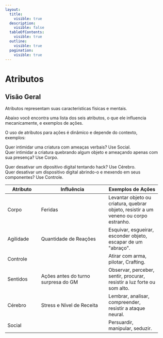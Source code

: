 ```yaml
---
layout:
  title:
    visible: true
  description:
    visible: false
  tableOfContents:
    visible: true
  outline:
    visible: true
  pagination:
    visible: true
---
```


# Atributos

## Visão Geral

Atributos representam suas características físicas e mentais.&#x20;

Abaixo você encontra uma lista dos seis atributos, o que ele influencia mecanicamente, e exemplos de ações.&#x20;

O uso de atributos para ações é dinâmico e depende do contexto, exemplos:

Quer intimidar uma criatura com ameaças verbais? Use Social.\
Quer intimidar a criatura quebrando algum objeto e ameaçando apenas com sua presença? Use Corpo.

Quer desativar um dipositivo digital tentando hack? Use Cérebro.\
Quer desativar um dispositivo digital abrindo-o e mexendo em seus componentes? Use Controle.

<table><thead><tr><th width="95">Atributo</th><th width="206">Influência</th><th>Exemplos de Ações</th></tr></thead><tbody><tr><td>Corpo</td><td>Feridas</td><td>Levantar objeto ou criatura, quebrar objeto, resistir a um veneno ou corpo estranho.</td></tr><tr><td>Agilidade</td><td>Quantidade de Reações</td><td>Esquivar, esgueirar, esconder objeto, escapar de um "abraço".</td></tr><tr><td>Controle</td><td></td><td>Atirar com arma, pilotar, Crafting.</td></tr><tr><td>Sentidos</td><td>Ações antes do turno surpresa do GM</td><td>Observar, perceber, sentir, procurar, resistir a luz forte ou som alto.</td></tr><tr><td>Cérebro</td><td>Stress e Nível de Receita</td><td>Lembrar, analisar, compreender, resistir a ataque neural.</td></tr><tr><td>Social</td><td></td><td>Persuardir, manipular, seduzir.</td></tr></tbody></table>

